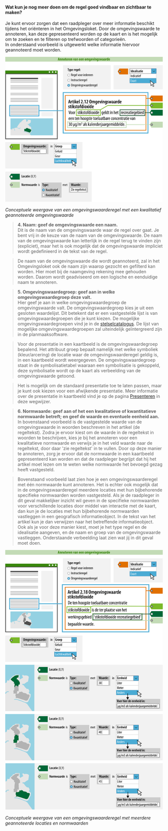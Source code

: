 ﻿#### Wat kun je nog meer doen om de regel goed vindbaar en zichtbaar te maken?

Je kunt ervoor zorgen dat een raadpleger over meer informatie beschikt tijdens
het oriënteren in het Omgevingsloket. Door de omgevingswaarde te annoteren, kan
deze gepresenteerd worden op de kaart en is het mogelijk om te zoeken en te
filteren op trefwoorden of categorieën.  
In onderstaand voorbeeld is uitgewerkt welke informatie hiervoor geannoteerd
moet worden.

![](media/Wegwijzer_Omgevingswaarde_Middel.png)

*Conceptuele weergave van een omgevingswaarderegel met een kwalitatief
geannoteerde omgevingswaarde*

>   **4. Naam: geef de omgevingswaarde een naam.**  
>   Dit is de naam van de omgevingswaarde waar de regel over gaat. Je bent vrij
>   in de keuze van de naam van de omgevingswaarde. De naam van de
>   omgevingswaarde kan letterlijk in de regel terug te vinden zijn (expliciet),
>   maar het is ook mogelijk dat de omgevingswaarde impliciet wordt gedefinieerd
>   in de tekst van de regel.

>   De naam van de omgevingswaarde die wordt geannoteerd, zal in het
>   Omgevingsloket ook de naam zijn waarop gezocht en gefilterd kan worden. Hier
>   moet bij de naamgeving rekening mee gehouden worden. Daarom wordt
>   geadviseerd om een logische en eenduidige naam te annoteren.

>   **5. Omgevingswaardegroep: geef aan in welke omgevingswaardegroep deze
>   valt.**  
>   Hier geef je aan in welke omgevingswaardegroep de omgevingswaarde valt. De
>   omgevingswaardegroep kies je uit een gesloten waardelijst. Dit betekent dat
>   er een vastgestelde lijst is van omgevingswaardegroepen die je kunt kiezen.
>   De mogelijke omgevingswaardegroepen vind je in de
>   [stelselcatalogus](https://stelselcatalogus.omgevingswet.overheid.nl/waardelijstenpagina).
>   De lijst van mogelijke omgevingswaardegroepen zal uiteindelijk geïntergreerd
>   zijn in de planmaaksoftware.

>   Voor de presentatie in een kaartbeeld is de omgevingswaardegroep bepalend.
>   Het attribuut groep bepaalt namelijk met welke symboliek (kleur/arcering) de
>   locatie waar de omgevingswaarderegel geldig is, in een kaartbeeld wordt
>   weergegeven. De omgevingswaardegroep staat in de symbolisatietabel waaraan
>   een symbolisatie is gekoppeld, deze symbolisatie wordt op de kaart als
>   verbeelding van de omgevingswaarde getoond.

>   Het is mogelijk om de standaard presentatie toe te laten passen, maar je
>   kunt ook kiezen voor een afwijkende presentatie. Meer informatie over de
>   presentatie in kaartbeeld vind je op de pagina [Presenteren](/presenteren)
>   in deze wegwijzer.

>   **6. Normwaarde: geef aan of het een kwalitatieve of kwantitatieve
>   normwaarde betreft; en geef de waarde en eventuele eenheid aan.**  
>   In bovenstaand voorbeeld is de vastgestelde waarde van de omgevingswaarde in
>   woorden beschreven in het artikel (de regeltekst). Zodra je ervoor kiest om
>   de waarde in de regeltekst in woorden te beschrijven, kies je bij het
>   annoteren voor een kwalitatieve normwaarde en verwijs je in het veld waarde
>   naar de regeltekst, door daar 'zie regeltekst' in te vullen. Door op deze
>   manier te annoteren, zorg je ervoor dat de normwaarde in een kaartbeeld
>   gepresenteerd kan worden en dat de raadpleger begrijpt dat hij het artikel
>   moet lezen om te weten welke normwaarde het bevoegd gezag heeft vastgesteld.

>   Bovenstaand voorbeeld laat zien hoe je een omgevingswaarderegel met één
>   normwaarde kunt annoteren. Het is echter ook mogelijk dat in de
>   omgevingswaarderegel meerdere locaties met hun bijbehorende specifieke
>   normwaarden worden vastgesteld. Als je de raadpleger in dit geval
>   makkelijker inzicht wil geven in de specifieke normwaarden voor
>   verschillende locaties door middel van interactie met de kaart, dan kun je
>   de locaties met hun bijbehorende normwaarden vastleggen in een geografisch
>   informatieobject. In de tekst van het artikel kun je dan verwijzen naar het
>   betreffende informatieobject. Ook als je voor deze manier kiest, moet je het
>   type regel en de idealisatie aangeven, en de naam en groep van de
>   omgevingswaarde vastleggen. Onderstaande verbeelding laat zien wat jij in
>   dit geval moet doen.

![](media/Wegwijzer_Omgevingswaarde_MeerdereNormwaarden.png)

*Conceptuele weergave van een omgevingswaarderegel met meerdere geannoteerde
locaties en normwaarden*
